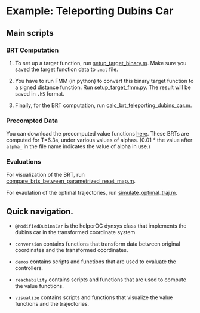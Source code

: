 # Example: Teleporting Dubins Car

## Main scripts

### BRT Computation

1. To set up a target function, run [setup_target_binary.m](reachability/setup_target_binary.m).
Make sure you saved the target function data to `.mat` file.

2. You have to run FMM (in python) to convert this binary target function to a signed distance function. Run [setup_target_fmm.py](reachability/setup_target_fmm.py).
The result will be saved in `.h5` format.

3. Finally, for the BRT computation, run [calc_brt_teleporting_dubins_car.m](reachability/calc_brt_teleporting_dubins_car.m).

### Precompted Data
You can download the precomputed value functions [here](https://drive.google.com/drive/folders/13dQVn9KpzpXO5skMapiiGxC1FSDTTlhr?usp=sharing).
These BRTs are computed for T=6.3s, under various values of alphas. (0.01 * the value after `alpha_` in the file name indicates the value of alpha in use.)

### Evaluations

For visualization of the BRT, run [compare_brts_between_parametrized_reset_map.m](visualize/compare_brts_between_parametrized_reset_map.m).

For evaulation of the optimal trajectories, run [simulate_optimal_traj.m](demos/simulate_optimal_traj.m).

## Quick navigation.

- `@ModifiedDubinsCar` is the helperOC dynsys class that implements the dubins car in the transformed coordinate system. 

- `conversion` contains functions that transform data between original coordinates and the transformed coordinates.

- `demos` contains scripts and functions that are used to evaluate the controllers.

- `reachability` contains scripts and functions that are used to compute the value functions.

- `visualize` contains scripts and functions that visualize the value functions and the trajectories.
